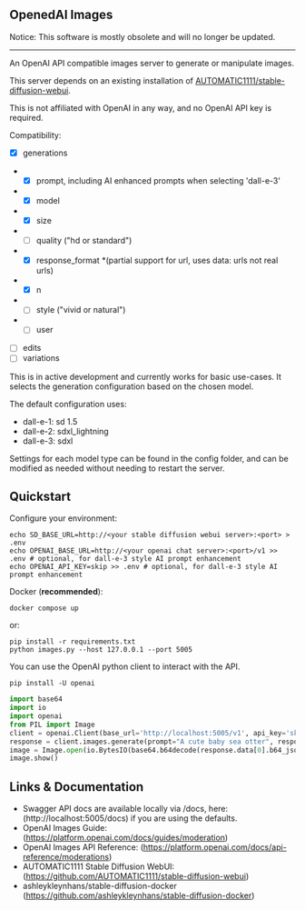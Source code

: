 OpenedAI Images
---------------

Notice: This software is mostly obsolete and will no longer be updated.

----

An OpenAI API compatible images server to generate or manipulate images.

This server depends on an existing installation of [AUTOMATIC1111/stable-diffusion-webui](https://github.com/AUTOMATIC1111/stable-diffusion-webui).

This is not affiliated with OpenAI in any way, and no OpenAI API key is required.

Compatibility:
- [x] generations
- - [x] prompt, including AI enhanced prompts when selecting 'dall-e-3'
- - [x] model
- - [x] size
- - [ ] quality ("hd or standard")
- - [x] response_format *(partial support for url, uses data: urls not real urls)
- - [x] n
- - [ ] style ("vivid or natural")
- - [ ] user
- [ ] edits
- [ ] variations

This is in active development and currently works for basic use-cases. It selects the generation configuration based on the chosen model.

The default configuration uses:
- dall-e-1: sd 1.5
- dall-e-2: sdxl_lightning
- dall-e-3: sdxl

Settings for each model type can be found in the config folder, and can be modified as needed without needing to restart the server.

Quickstart
----------

Configure your environment:
```shell
echo SD_BASE_URL=http://<your stable diffusion webui server>:<port> > .env
echo OPENAI_BASE_URL=http://<your openai chat server>:<port>/v1 >> .env # optional, for dall-e-3 style AI prompt enhancement
echo OPENAI_API_KEY=skip >> .env # optional, for dall-e-3 style AI prompt enhancement
```

Docker (**recommended**):
```shell
docker compose up
```
or:
```shell
pip install -r requirements.txt
python images.py --host 127.0.0.1 --port 5005
```

You can use the OpenAI python client to interact with the API.
```shell
pip install -U openai
```

```python
import base64
import io
import openai
from PIL import Image
client = openai.Client(base_url='http://localhost:5005/v1', api_key='skip')
response = client.images.generate(prompt="A cute baby sea otter", response_format='b64_json', model='dall-e-3')
image = Image.open(io.BytesIO(base64.b64decode(response.data[0].b64_json)))
image.show()

```

Links & Documentation
---------------------

- Swagger API docs are available locally via /docs, here: (http://localhost:5005/docs) if you are using the defaults.
- OpenAI Images Guide: (https://platform.openai.com/docs/guides/moderation)
- OpenAI Images API Reference: (https://platform.openai.com/docs/api-reference/moderations)
- AUTOMATIC1111 Stable Diffusion WebUI: (https://github.com/AUTOMATIC1111/stable-diffusion-webui)
- ashleykleynhans/stable-diffusion-docker (https://github.com/ashleykleynhans/stable-diffusion-docker)

